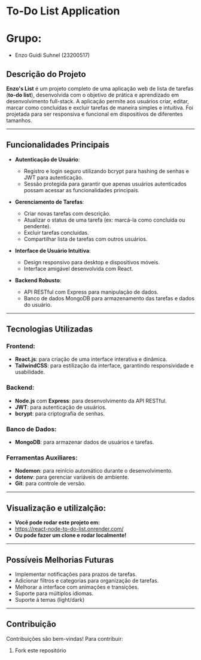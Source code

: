 # To-Do List Application

# Grupo:

- Enzo Guidi Suhnel (23200517)

## Descrição do Projeto
**Enzo's List** é um projeto completo de uma aplicação web de lista de tarefas (**to-do list**), desenvolvida com o objetivo de prática e aprendizado em desenvolvimento full-stack. A aplicação permite aos usuários criar, editar, marcar como concluídas e excluir tarefas de maneira simples e intuitiva. Foi projetada para ser responsiva e funcional em dispositivos de diferentes tamanhos.

---

## Funcionalidades Principais
- **Autenticação de Usuário**:
  - Registro e login seguro utilizando bcrypt para hashing de senhas e JWT para autenticação.
  - Sessão protegida para garantir que apenas usuários autenticados possam acessar as funcionalidades principais.

- **Gerenciamento de Tarefas**:
  - Criar novas tarefas com descrição.
  - Atualizar o status de uma tarefa (ex: marcá-la como concluída ou pendente).
  - Excluir tarefas concluidas.
  - Compartilhar lista de tarefas com outros usuários.

- **Interface de Usuário Intuitiva**:
  - Design responsivo para desktop e dispositivos móveis.
  - Interface amigável desenvolvida com React.

- **Backend Robusto**:
  - API RESTful com Express para manipulação de dados.
  - Banco de dados MongoDB para armazenamento das tarefas e dados do usuário.

---

## Tecnologias Utilizadas

### Frontend:
- **React.js**: para criação de uma interface interativa e dinâmica.
- **TailwindCSS**: para estilização da interface, garantindo responsividade e usabilidade.

### Backend:
- **Node.js** com **Express**: para desenvolvimento da API RESTful.
- **JWT**: para autenticação de usuários.
- **bcrypt**: para criptografia de senhas.

### Banco de Dados:
- **MongoDB**: para armazenar dados de usuários e tarefas.

### Ferramentas Auxiliares:
- **Nodemon**: para reinício automático durante o desenvolvimento.
- **dotenv**: para gerenciar variáveis de ambiente.
- **Git**: para controle de versão.

---

## Visualização e utilizalção:

- **Você pode rodar este projeto em:** 
- https://react-node-to-do-list.onrender.com/
- **Ou pode fazer um clone e rodar localmente!**

---

## Possíveis Melhorias Futuras
- Implementar notificações para prazos de tarefas.
- Adicionar filtros e categorias para organização de tarefas.
- Melhorar a interface com animações e transições.
- Suporte para múltiplos idiomas.
- Suporte á temas (light/dark)

---

## Contribuição
Contribuições são bem-vindas! Para contribuir:
1. Fork este repositório
